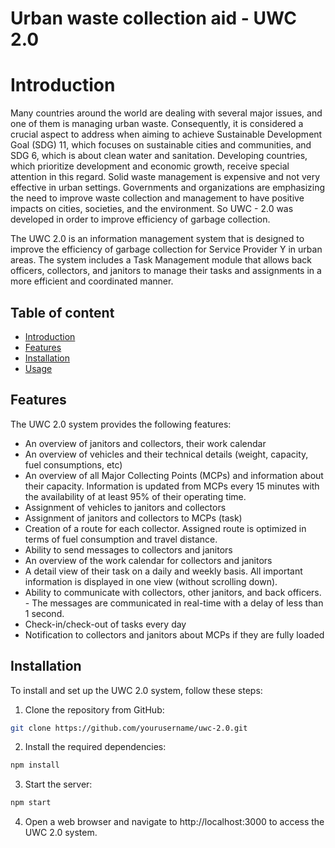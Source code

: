 
# Urban waste collection aid - UWC 2.0
# Introduction
Many countries around the world are dealing with several major issues, and one of them is managing urban waste. Consequently, it is considered a crucial aspect to address when aiming to achieve Sustainable Development Goal (SDG) 11, which focuses on sustainable cities and communities, and SDG 6, which is about clean water and sanitation. Developing countries, which prioritize development and economic growth, receive special attention in this regard. Solid waste management is expensive and not very effective in urban settings. Governments and organizations are emphasizing the need to improve waste collection and management to have positive impacts on cities, societies, and the environment. So UWC - 2.0 was developed in order to improve efficiency of garbage collection.

The UWC 2.0 is an information management system that is designed to improve the efficiency of garbage collection for Service Provider Y in urban areas. The system includes a Task Management module that allows back officers, collectors, and janitors to manage their tasks and assignments in a more efficient and coordinated manner.




## Table of content

- [Introduction](#introduction)
- [Features](#features)
- [Installation](#installation)
- [Usage](#usage)
## Features
The UWC 2.0 system provides the following features:

- An overview of janitors and collectors, their work calendar
- An overview of vehicles and their technical details (weight, capacity, fuel consumptions, etc)
- An overview of all Major Collecting Points (MCPs) and information about their capacity. Information is updated from MCPs every 15 minutes with the availability of at least 95% of their operating time.
- Assignment of vehicles to janitors and collectors
- Assignment of janitors and collectors to MCPs (task)
- Creation of a route for each collector. Assigned route is optimized in terms of fuel consumption and travel distance.
- Ability to send messages to collectors and janitors
- An overview of the work calendar for collectors and janitors
- A detail view of their task on a daily and weekly basis. All important information is displayed in one view (without scrolling down).
- Ability to communicate with collectors, other janitors, and back officers. - The messages are communicated in real-time with a delay of less than 1 second.
- Check-in/check-out of tasks every day
- Notification to collectors and janitors about MCPs if they are fully loaded


## Installation

To install and set up the UWC 2.0 system, follow these steps:

1. Clone the repository from GitHub:
```bash
git clone https://github.com/yourusername/uwc-2.0.git
```
2. Install the required dependencies:
```bash
npm install
```
3. Start the server:
```bash
npm start
```
4. Open a web browser and navigate to http://localhost:3000 to access the UWC 2.0 system.


    
